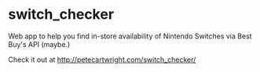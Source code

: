 # switch_checker
Web app to help you find in-store availability of Nintendo Switches via Best Buy's API (maybe.)

Check it out at http://petecartwright.com/switch_checker/
